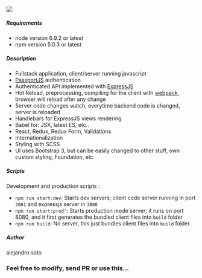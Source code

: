 [<img src="https://david-dm.org/asotog/fullstack-javascript-boilerplate.svg">](https://david-dm.org/asotog/fullstack-javascript-boilerplate)

##### Requirements
- node version 6.9.2 or latest
- npm version 5.0.3 or latest
##### Description
- Fullstack application, client/server running javascript
- [PassportJS](http://passportjs.org/) authentication
- Authenticated API implemented with [ExpressJS](https://expressjs.com/)
- Hot Reload, preprocessing, compiling for the client with [webpack](https://webpack.js.org/), browser will reload after any change
- Server code changes watch, everytime backend code is changed, server is reloaded
- Handlebars for ExpressJS views rendering
- Babel for: JSX, latest ES, etc..
- React, Redux, Redux Form, Validations
- Internationalization
- Styling with SCSS
- UI uses Bootstrap 3, but can be easily changed to other stuff, own custom styling, Foundation, etc

##### Scripts
Development and production scripts :
- `npm run start:dev`: Starts dev servers; client code server running in port `3001` and expressjs server in `3000`
- `npm run start:prod"`: Starts production mode server; it runs on port 8080, and it first generates the bundled client files into `build` folder
- `npm run build`: No server, this just bundles client files into `build` folder
    
##### Author
alejandro soto

### Feel free to modify, send PR or use this...


